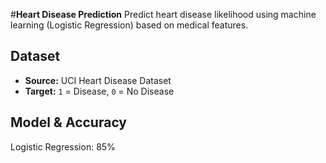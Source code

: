 #**Heart Disease Prediction**
Predict heart disease likelihood using machine learning (Logistic Regression) based on medical features.
## Dataset
- **Source:** UCI Heart Disease Dataset
- **Target:** `1` = Disease, `0` = No Disease
## Model & Accuracy
Logistic Regression: 85%

